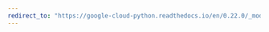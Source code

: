 ```yaml
---
redirect_to: "https://google-cloud-python.readthedocs.io/en/0.22.0/_modules/google/cloud/datastore/key.html"
---
```

